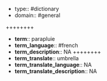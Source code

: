 
- type:: #dictionary 
- domain:: #general 

++++++++
- **term**:: parapluie
- **term_language**:: #french
- **term_description**:: NA
++++++++
- **term_translate**:: umbrella
- **term_translate_language**:: NA
- **term_translate_description**:: NA
